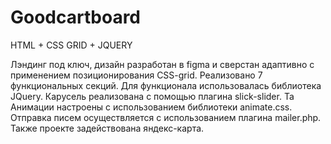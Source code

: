 # Goodcartboard
 HTML + CSS GRID + JQUERY
 
 
Лэндинг под ключ, дизайн разработан в figma и сверстан адаптивно с применением позиционирования CSS-grid. Реализовано 7 функциональных секций. Для функционала использовалась библиотека JQuery. Карусель реализована с помощью плагина slick-slider. Та Анимации настроены с использованием библиотеки animate.css. Отправка писем осуществляется с использованием плагина mailer.php. Также проекте задействована яндекс-карта.
